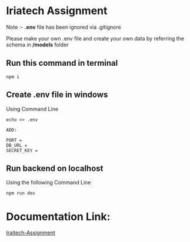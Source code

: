 # Iriatech Assignment

Note :- **.env** file has been ignored via .gitignore

Please make your own .env file and create your own data by referring the schema in **/models** folder

## Run this command in terminal

```
npm i 
```

## Create .env file in windows

Using Command Line

```
echo >> .env

ADD: 

PORT = 
DB_URL = 
SECRET_KEY = 
```

## Run backend on localhost

Using the following Command Line

```
npm run dev
```

# Documentation Link:

[Iraitech-Assignment](https://documenter.getpostman.com/view/21646670/UzXSwbNk)
